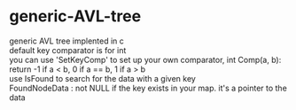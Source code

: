 # generic-AVL-tree
generic AVL tree implented in c  
default key comparator is for int  
you can use 'SetKeyComp' to set up your own comparator,
int Comp(a, b): return -1 if a < b, 0 if a == b, 1 if a > b  
use IsFound to search for the data with a given key  
FoundNodeData : not NULL if the key exists in your map. it's a pointer to the data
